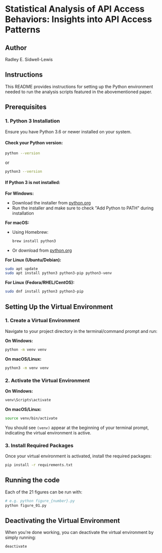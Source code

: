 # Statistical Analysis of API Access Behaviors: Insights into API Access Patterns

## Author

Radley E. Sidwell-Lewis

## Instructions

This README provides instructions for setting up the Python environment needed to run the analysis scripts featured in the abovementioned paper.

## Prerequisites

### 1. Python 3 Installation

Ensure you have Python 3.6 or newer installed on your system.

#### Check your Python version:

```bash
python --version
```

or

```bash
python3 --version
```

#### If Python 3 is not installed:

**For Windows:**

- Download the installer from [python.org](https://www.python.org/downloads/)
- Run the installer and make sure to check "Add Python to PATH" during installation

**For macOS:**

- Using Homebrew:
  ```bash
  brew install python3
  ```
- Or download from [python.org](https://www.python.org/downloads/)

**For Linux (Ubuntu/Debian):**

```bash
sudo apt update
sudo apt install python3 python3-pip python3-venv
```

**For Linux (Fedora/RHEL/CentOS):**

```bash
sudo dnf install python3 python3-pip
```

## Setting Up the Virtual Environment

### 1. Create a Virtual Environment

Navigate to your project directory in the terminal/command prompt and run:

**On Windows:**

```bash
python -m venv venv
```

**On macOS/Linux:**

```bash
python3 -m venv venv
```

### 2. Activate the Virtual Environment

**On Windows:**

```bash
venv\Scripts\activate
```

**On macOS/Linux:**

```bash
source venv/bin/activate
```

You should see `(venv)` appear at the beginning of your terminal prompt, indicating the virtual environment is active.

### 3. Install Required Packages

Once your virtual environment is activated, install the required packages:

```bash
pip install -r requirements.txt
```

## Running the code

Each of the 21 figures can be run with:

```bash
# e.g. python figure_{number}.py
python figure_01.py
```

## Deactivating the Virtual Environment

When you're done working, you can deactivate the virtual environment by simply running:

```bash
deactivate
```
